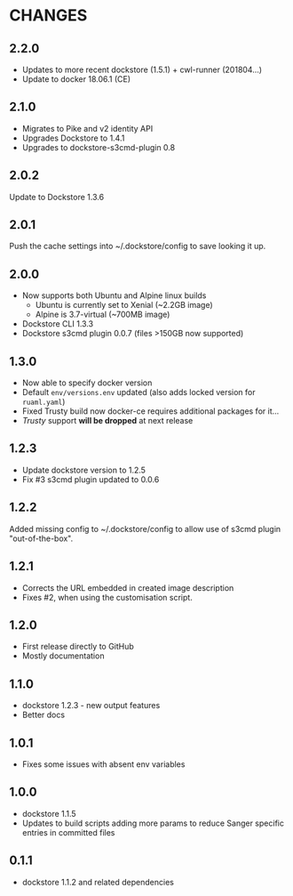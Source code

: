 # CHANGES

## 2.2.0

* Updates to more recent dockstore (1.5.1) + cwl-runner (201804...)
* Update to docker 18.06.1 (CE)

## 2.1.0

* Migrates to Pike and v2 identity API
* Upgrades Dockstore to 1.4.1
* Upgrades to dockstore-s3cmd-plugin 0.8

## 2.0.2

Update to Dockstore 1.3.6

## 2.0.1

Push the cache settings into ~/.dockstore/config to save looking it up.

## 2.0.0

* Now supports both Ubuntu and Alpine linux builds
  * Ubuntu is currently set to Xenial (~2.2GB image)
  * Alpine is 3.7-virtual (~700MB image)
* Dockstore CLI 1.3.3
* Dockstore s3cmd plugin 0.0.7 (files >150GB now supported)

## 1.3.0

* Now able to specify docker version
* Default `env/versions.env` updated (also adds locked version for `ruaml.yaml`)
* Fixed Trusty build now docker-ce requires additional packages for it...
* _Trusty_ support __will be dropped__ at next release

## 1.2.3

* Update dockstore version to 1.2.5
* Fix #3 s3cmd plugin updated to 0.0.6

## 1.2.2

Added missing config to ~/.dockstore/config to allow use of s3cmd plugin "out-of-the-box".

## 1.2.1

* Corrects the URL embedded in created image description
* Fixes #2, when using the customisation script.

## 1.2.0

* First release directly to GitHub
* Mostly documentation

## 1.1.0

* dockstore 1.2.3 - new output features
* Better docs

## 1.0.1

* Fixes some issues with absent env variables

## 1.0.0

* dockstore 1.1.5
* Updates to build scripts adding more params to reduce Sanger specific entries in committed files

## 0.1.1

* dockstore 1.1.2 and related dependencies
